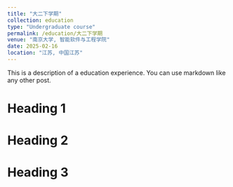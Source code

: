 ```yaml
---
title: "大二下学期"
collection: education
type: "Undergraduate course"
permalink: /education/大二下学期
venue: "南京大学, 智能软件与工程学院"
date: 2025-02-16
location: "江苏, 中国江苏"
---
```


This is a description of a education experience. You can use markdown like any other post.

Heading 1
======

Heading 2
======

Heading 3
======
